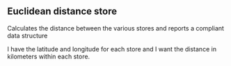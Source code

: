## Euclidean distance store

Calculates the distance between the various stores and reports a compliant data structure 

I have the latitude and longitude for each store and I want the distance in kilometers within each store.
